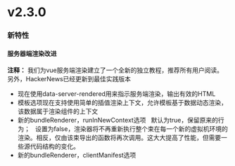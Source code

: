 # v2.3.0

### 新特性

#### 服务器端渲染改进

 **注释：** 我们为vue服务端渲染建立了一个全新的独立教程，推荐所有用户阅读。另外，HackerNews已经更新到最佳实践版本

 * 现在使用data-server-rendered用来指示服务端渲染，输出有效的HTML
 * 模板选项现在支持使用简单的插值渲染上下文，允许模板基于数据动态渲染，该数据属于渲染组件的上下文
 * 新的bundleRenderer，runInNewContext选项  
默认为true，保留原来的行为；  
设置为false，渲染器将不再重新执行整个束在每一个新的虚拟机环境的渲染。相反，仅由该束导出的函数将再次调用。这大大提高了性能，但需要一些源代码结构的变化。
* 新的bundleRenderer，clientManifest选项  

